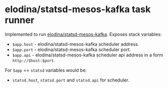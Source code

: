 elodina/statsd-mesos-kafka task runner
======================================

Implemented to run [elodina/statsd-mesos-kafka](https://github.com/elodina/statsd-mesos-kafka).
Exposes stack variables:

- `$app.host` - elodina/statsd-mesos-kafka scheduler address.
- `$app.port` - elodina/statsd-mesos-kafka scheduler port.
- `$app.api` - elodina/statsd-mesos-kafka scheduler api address in a form `http://$host:$port`.

For `$app` == `statsd` variables would be:
-  `statsd.host`, `statsd.port` and `statsd.api` for scheduler.